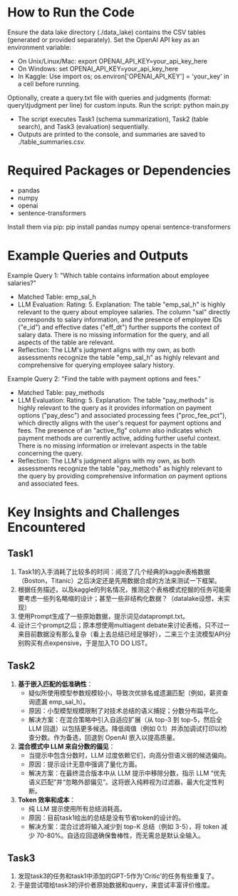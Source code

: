 How to Run the Code
====

Ensure the data lake directory (./data_lake) contains the CSV tables (generated or provided separately).
Set the OpenAI API key as an environment variable:

* On Unix/Linux/Mac: export OPENAI_API_KEY=your_api_key_here
* On Windows: set OPENAI_API_KEY=your_api_key_here
* In Kaggle: Use import os; os.environ['OPENAI_API_KEY'] = 'your_key' in a cell before running.


Optionally, create a query.txt file with queries and judgments (format: query\tjudgment per line) for custom inputs.
Run the script: python main.py

* The script executes Task1 (schema summarization), Task2 (table search), and Task3 (evaluation) sequentially.
* Outputs are printed to the console, and summaries are saved to ./table_summaries.csv.

Required Packages or Dependencies
====
* pandas
* numpy
* openai
* sentence-transformers

Install them via pip: pip install pandas numpy openai sentence-transformers

Example Queries and Outputs
====

Example Query 1: "Which table contains information about employee salaries?"

* Matched Table: emp_sal_h
* LLM Evaluation: Rating: 5. Explanation: The table "emp_sal_h" is highly relevant to the query about employee salaries. The column "sal" directly corresponds to salary information, and the presence of employee IDs ("e_id") and effective dates ("eff_dt") further supports the context of salary data. There is no missing information for the query, and all aspects of the table are relevant.
* Reflection: The LLM's judgment aligns with my own, as both assessments recognize the table "emp_sal_h" as highly relevant and comprehensive for querying employee salary history.

Example Query 2: "Find the table with payment options and fees."

* Matched Table: pay_methods
* LLM Evaluation: Rating: 5. Explanation: The table "pay_methods" is highly relevant to the query as it provides information on payment options ("pay_desc") and associated processing fees ("proc_fee_pct"), which directly aligns with the user's request for payment options and fees. The presence of an "active_flg" column also indicates which payment methods are currently active, adding further useful context. There is no missing information or irrelevant aspects in the table concerning the query.
* Reflection: The LLM's judgment aligns with my own, as both assessments recognize the table "pay_methods" as highly relevant to the query by providing comprehensive information on payment options and associated fees.

Key Insights and Challenges Encountered
====

Task1
----
1. Task1的入手消耗了比较多的时间：阅览了几个经典的kaggle表格数据（Boston，Titanic）之后决定还是先用数据合成的方法来测试一下框架。
2. 根据任务描述，以及kaggle的列名情况，推测这个表格模式挖掘的任务可能需要考虑一些列名略缩的设计；甚至一些非结构化数据？（datalake设想，未实现）
3. 使用Prompt生成了一些原始数据，提示词见dataprompt.txt。
4. 设计三个prompt之后；原本想使用multiagent debate来讨论表格，只不过一来目前数据没有那么复杂（看上去总结已经足够好），二来三个主流模型API分别购买有点expensive，于是加入TO DO LIST。

Task2
----
1. **基于嵌入匹配的低准确性**：
    - 疑似所使用模型参数规模较小，导致次优排名或遗漏匹配（例如，薪资查询遗漏 emp_sal_h）。
    - 原因：小型模型规模限制了对技术总结的语义捕捉；分数分布扁平化。
    - 解决方案：在混合策略中引入自适应扩展（从 top-3 到 top-5，然后全 LLM 回退）以包括更多候选。降低阈值（例如 0.1）并添加调试打印以检查分数。作为备选，回退到 OpenAI 嵌入以提高质量。
2. **混合模式中 LLM 来自分数的偏见**：
    - 当提示中包含分数时，LLM 过度依赖它们，向高分但语义弱的候选偏向。
    - 原因：提示设计无意中强调了量化方面。
    - 解决方案：在最终混合版本中从 LLM 提示中移除分数，指示 LLM “优先语义匹配”并“忽略外部偏见”。这将嵌入纯粹视为过滤器，最大化定性判断。
3. **Token 效率和成本**：
    - 纯 LLM 提示使用所有总结消耗高。
    - 原因：目前task1给出的总结是没有节省token的设计的。
    - 解决方案：混合过滤将输入减少到 top-K 总结（例如 3-5），将 token 减少 70-80%。自适应回退确保鲁棒性，而无需总是默认全输入。

Task3
----
1. 发现task3的任务和task1中添加的GPT-5作为'Critic'的任务有些重复了。
2. 于是尝试喂给task3的评价者原始数据和query，来尝试丰富评价维度。

